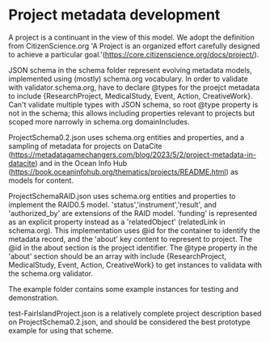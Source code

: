 # Project metadata development

A project is a continuant in the view of this model. We adopt the definition from CitizenScience.org 'A Project is an organized effort carefully designed to achieve a particular goal.'(https://core.citizenscience.org/docs/project/). 

JSON schema in the schema folder represent evolving metadata models, implemented using (mostly) schema.org vocabulary.  In order to validate with validator.schema.org, have to declare @types for the proejct metadata to include {ResearchProject, MedicalStudy, Event, Action, CreativeWork}. Can't validate multiple types with JSON schema, so root @type property is not in the schema; this allows including properties relevant to projects but scoped more narrowly in schema.org domainIncludes.


ProjectSchema0.2.json uses schema.org entities and properties, and a sampling of metadata for projects on DataCite (https://metadatagamechangers.com/blog/2023/5/2/project-metadata-in-datacite) and in the Ocean Info Hub (https://book.oceaninfohub.org/thematics/projects/README.html) as models for content.

ProjectSchemaRAID.json uses schema.org entities and properties to implement the RAID0.5 model.  'status','instrument','result', and 'authorized_by' are extensions of the RAID model. 'funding' is represented as an explicit property instead as a 'relatedObject' (relatedLink in schema.org).
This implementation uses @id for the container to identify the metadata record, and the 'about' key content to represent to project. The @id in the about section is the project identifier. The @type property in the 'about' section should be an array with include {ResearchProject, MedicalStudy, Event, Action, CreativeWork} to get instances to validata with the schema.org validator. 

The example folder contains some example instances for testing and demonstration.

test-FairIslandProject.json is a relatively complete project description based on ProjectSchema0.2.json, and should be considered the best prototype example for using that scheme.